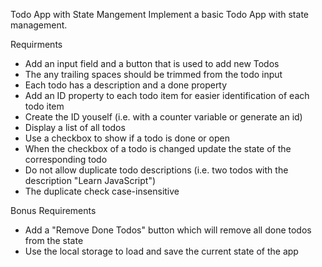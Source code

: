 Todo App with State Mangement
Implement a basic Todo App with state management.

Requirments

- Add an input field and a button that is used to add new Todos
- The any trailing spaces should be trimmed from the todo input
- Each todo has a description and a done property
- Add an ID property to each todo item for easier identification of each todo item
- Create the ID youself (i.e. with a counter variable or generate an id)
- Display a list of all todos
- Use a checkbox to show if a todo is done or open
- When the checkbox of a todo is changed update the state of the corresponding todo
- Do not allow duplicate todo descriptions (i.e. two todos with the description "Learn JavaScript")
- The duplicate check case-insensitive

Bonus Requirements

- Add a "Remove Done Todos" button which will remove all done todos from the state
- Use the local storage to load and save the current state of the app
